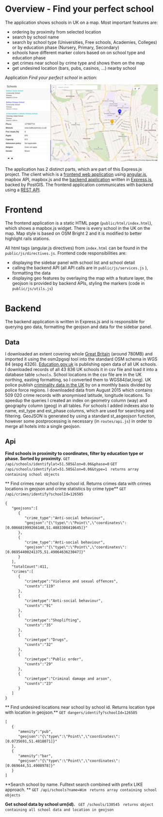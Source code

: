 # Overview - Find your perfect school

The application shows schools in UK on a map. Most important features are:
- ordering by proximity from selected location
- search by school name
- search by school type (Universities, Free schools, Academies, Colleges) or by education phase (Nursery, Primary, Secondary)
- schools have different marker colors based on on school type and education phase
- get crimes near school by crime type and shows them on the map
- get undesired location (bars, pubs, casinos, ...) nearby school

Application *Find your perfect school* in action:

![Screenshot](screenshot.png)

The application has 2 distinct parts, which are part of this Express.js project. The client which is a [frontend web application](#frontend) using [angular.js](https://angularjs.org/), mapbox API, mapbox.js
and the [backend application](#backend) written in [Express.js](http://expressjs.com/), backed by PostGIS. The frontend application communicates with backend using a [REST API](#api).

# Frontend

The frontend application is a static HTML page (`public/html/index.html`), which shows a mapbox.js widget.
There is every school in the UK on the map. Map style is based on OSM Bright 2 and it is modified to better highlight rails stations.

All html tags (angular.js directives) from `index.html` can be found in the `public/js/directives.js`. Frontend code responsibilities are:
- displaying the sidebar panel with school list and school detail
- calling the backend API (all API calls are in `public/js/services.js` ), formatting the data
- displaying geo features by overlaying the map with a feature layer, the geojson is provided by backend APIs, styling the markers
(code in `public/js/utils.js`)

# Backend

The backend application is written in Express.js and is responsible for querying geo data, formatting the geojson and data for the sidebar panel.

## Data

I downloaded an extent covering whole [Great Britain](http://download.geofabrik.de/europe/great-britain.html) (around 780MB) and imported it using the osm2pgsql tool into the standard OSM schema in WGS 84 (espg 4326).
[Education.gov.uk](http://www.education.gov.uk/edubase/home.xhtml) is publishing open data of all UK schools.
I downloaded records of all 43 836 UK schools it in csv file and load it into a database table `schools`. School locations in the csv file
are in the UK northing, easting formatting, so I converted them to WGS84(lat,long).
UK police publish [criminality data in the UK](https://data.police.uk/about/) by on a monthly basis divided by police force regions.
I downloaded data from August 2015 which contains 509 020 crime records with anonymised latitude, longitude locations.
To speedup the queries I created an index on geometry column (way) and geography column (geog) in all tables. For schools
I added indexes also to name, est_type and est_phase columns, which are used for searching and filtering.
GeoJSON is generated by using a standard st_asgeojson function, however some postprocessing is necessary
(in `routes/api.js`) in order to merge all hotels into a single geojson.

## Api

**Find schools in proximity to coordinates, filter by education type or phase. Sorted by proximity.**
`GET /api/schools/identifylat=51.505&lon=0.06&phase=0`
`GET /api/schools/identifylat=51.505&lon=0.06&type=1`
`` returns array containing school objects``

** Find crimes near school by school id. Returns crimes data with crimes locations in geojson and crime statistics by crime type**
``GET /api/crimes/identify?schoolId=126585``
```
{
   "geojsons":[
      {
         "crime_type":"Anti-social behaviour",
         "geojson":"{\"type\":\"Point\",\"coordinates\":[0.086681999266148,51.4883308410645]}"
      },
      {
         "crime_type":"Anti-social behaviour",
         "geojson":"{\"type\":\"Point\",\"coordinates\":[0.06954400241375,51.4906463623047]}"
      }
   ],
   "totalCount":411,
   "crimes":[
      {
         "crimetype":"Violence and sexual offences",
         "counts":"119"
      },
      {
         "crimetype":"Anti-social behaviour",
         "counts":"91"
      },
      {
         "crimetype":"Shoplifting",
         "counts":"35"
      },
      {
         "crimetype":"Drugs",
         "counts":"32"
      },
      {
         "crimetype":"Public order",
         "counts":"29"
      },
      {
         "crimetype":"Criminal damage and arson",
         "counts":"23"
      }
   ]
}
```

** Find undesired locations near school by school id. Returns location type with location in geojson.**
``GET dangers/identify?schoolId=126585``
```
[
   {
      "amenity":"pub",
      "geojson":"{\"type\":\"Point\",\"coordinates\":[0.0735691,51.4818071]}"
   },
   {
      "amenity":"bar",
      "geojson":"{\"type\":\"Point\",\"coordinates\":[0.069644,51.4908978]}"
   }
]
```

**Search school by name. Fulltext search combined with prefix LIKE approach. **
``GET /api/schools?name=Wim``
`` returns array containing school objects``

**Get school data by school urn(id).**
`` GET /schools/130545``
`` returns object containing all school data and location in geojson``
